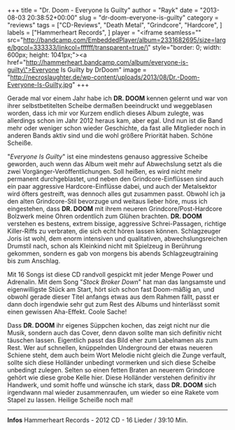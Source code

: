 +++
title = "Dr. Doom - Everyone Is Guilty"
author = "Rayk"
date = "2013-08-03 20:38:52+00:00"
slug = "dr-doom-everyone-is-guilty"
category = "reviews"
tags = ["CD-Reviews", "Death Metal", "Grindcore", "Hardcore", ]
labels = ["Hammerheart Records", ]
player = "<iframe seamless=\"\" src=\"http://bandcamp.com/EmbeddedPlayer/album=2331682695/size=large/bgcol=333333/linkcol=ffffff/transparent=true/\" style=\"border: 0; width: 600px; height: 1041px;\"><a href=\"http://hammerheart.bandcamp.com/album/everyone-is-guilty\">Everyone Is Guilty by DrDoom</a></iframe>"
image = "http://necroslaughter.de/wp-content/uploads/2013/08/Dr.-Doom-Everyone-Is-Guilty.jpg"
+++

Gerade mal vor einem Jahr habe ich **DR. DOOM** kennen gelernt und war von ihrer selbstbetitelten Scheibe dermaßen beeindruckt und weggeblasen worden, dass ich mir vor Kurzem endlich dieses Album zulegte, was allerdings schon im Jahr 2012 heraus kam, aber egal. Und nun ist die Band mehr oder weniger schon wieder Geschichte, da fast alle Mitglieder noch in anderen Bands aktiv sind und die wohl größere Priorität haben. Schöne Scheiße.

"_Everyone Is Guilty_" ist eine mindestens genauso aggressive Scheibe geworden, auch wenn das Album weit mehr auf Abwechslung setzt als die zwei Vorgänger-Veröffentlichungen. Soll heißen, es wird nicht mehr permanent durchgeblastet, und neben den Grindcore-Einflüssen sind auch ein paar aggressive Hardcore-Einflüsse dabei, und auch der Metalsektor wird öfters gestreift, was dennoch alles gut zusammen passt.
Obwohl ich ja den alten Grindcore-Stil bevorzuge und weitaus lieber höre, muss ich eingestehen, dass **DR. DOOM** mit ihrem neueren Grindcore/Post-Hardcore Bolzwerk meine Ohren ordentlich zum Glühen brachten. **DR. DOOM** verstehen es bestens, extrem bissige, aggressive Schrei-Passagen, richtige Killer-Riffs zu verbraten, die sich echt hören lassen können.
Schlagzeuger Joris ist wohl, dem enorm intensiven und qualitativen, abwechslungsreichen Drumstil nach, schon als Kleinkind nicht mit Spielzeug in Berührung gekommen, sondern es gab von morgens bis abends Schlagzeugtraining bis zum Anschlag.

Mit 16 Songs ist diese CD randvoll gespickt mit jeder Menge Power und Adrenalin. Mit dem Song "_Stock Broker Down_" hat man das langsamste und eigenwilligste Stück am Start, hört sich schon fast Doom-mäßig an, und obwohl gerade dieser Titel anfangs etwas aus dem Rahmen fällt, passt er dann doch irgendwie sehr gut zum Rest des Albums und hinterlässt somit einen gewissen Aha-Effekt. Coole Sache!

Dass **DR. DOOM** ihr eigenes Süppchen kochen, das zeigt nicht nur die Musik, sondern auch das Cover, denn davon sollte man sich definitiv nicht täuschen lassen. Eigentlich passt das Bild eher zum Labelnamen als zum Rest. Wer auf schnellen, knüppelnden Underground der etwas neueren Schiene steht, dem auch beim Wort Melodie nicht gleich die Zunge verfault, sollte sich diese Holländer  unbedingt vormerken und sich diese Scheibe unbedingt zulegen. Selten so einen fetten Braten an neuerem Grindcore gehört wie diese grobe Kelle hier. Diese Holländer verstehen definitiv ihr Handwerk, und somit hoffe und wünsche ich stark, dass **DR. DOOM** sich irgendwann mal wieder zusammenraufen, um wieder so eine Rakete vom Stapel zu lassen. Heilige Scheiße noch mal!





---
**Infos**
Hammerheart Records - 2012
CD - 16 Lieder / 39:10 Min.
